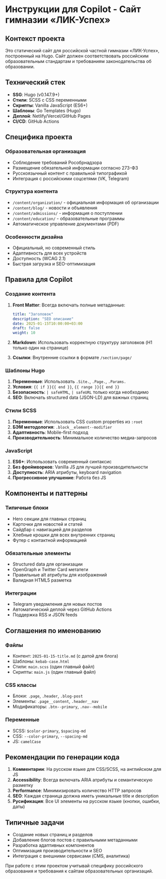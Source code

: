 <!-- Use this file to provide workspace-specific custom instructions to Copilot. For more details, visit https://code.visualstudio.com/docs/copilot/copilot-customization#_use-a-githubcopilotinstructionsmd-file -->

# Инструкции для Copilot - Сайт гимназии «ЛИК-Успех»

## Контекст проекта

Это статический сайт для российской частной гимназии «ЛИК-Успех», построенный на Hugo. Сайт должен соответствовать российским образовательным стандартам и требованиям законодательства об образовании.

## Технический стек

- **SSG**: Hugo (v0.147.9+)
- **Стили**: SCSS с CSS переменными
- **Скрипты**: Vanilla JavaScript (ES6+)
- **Шаблоны**: Go Templates (Hugo)
- **Деплой**: Netlify/Vercel/GitHub Pages
- **CI/CD**: GitHub Actions

## Специфика проекта

### Образовательная организация
- Соблюдение требований Рособрнадзора
- Размещение обязательной информации согласно 273-ФЗ
- Русскоязычный контент с правильной типографикой
- Интеграция с российскими соцсетями (VK, Telegram)

### Структура контента
- `/content/organization/` - официальная информация об организации
- `/content/blog/` - новости и объявления
- `/content/admissions/` - информация о поступлении
- `/content/education/` - образовательные программы
- Автоматическое управление документами (PDF)

### Особенности дизайна
- Официальный, но современный стиль
- Адаптивность для всех устройств
- Доступность (WCAG 2.1)
- Быстрая загрузка и SEO-оптимизация

## Правила для Copilot

### Создание контента
1. **Front Matter**: Всегда включать полные метаданные:
   ```yaml
   title: "Заголовок"
   description: "SEO описание"
   date: 2025-01-15T10:00:00+03:00
   draft: false
   weight: 10
   ```

2. **Markdown**: Использовать корректную структуру заголовков (H1 только один на странице)

3. **Ссылки**: Внутренние ссылки в формате `/section/page/`

### Шаблоны Hugo
1. **Переменные**: Использовать `.Site.`, `.Page.`, `.Params.`
2. **Условия**: `{{ if }}{{ end }}`, `{{ range }}{{ end }}`
3. **Безопасность**: `| safeHTML`, `| safeURL` только когда необходимо
4. **SEO**: Включать structured data (JSON-LD) для важных страниц

### Стили SCSS
1. **Переменные**: Использовать CSS custom properties из `:root`
2. **БЭМ методология**: `.block__element--modifier`
3. **Адаптивность**: Mobile-first подход
4. **Производительность**: Минимальное количество медиа-запросов

### JavaScript
1. **ES6+**: Использовать современный синтаксис
2. **Без фреймворков**: Vanilla JS для лучшей производительности
3. **Доступность**: ARIA атрибуты, keyboard navigation
4. **Прогрессивное улучшение**: Работа без JS

## Компоненты и паттерны

### Типичные блоки
- Hero секции для главных страниц
- Карточки для новостей и статей
- Сайдбар с навигацией для разделов
- Хлебные крошки для всех внутренних страниц
- Футер с контактной информацией

### Обязательные элементы
- Structured data для организации
- OpenGraph и Twitter Card метатеги
- Правильные alt атрибуты для изображений
- Валидная HTML5 разметка

### Интеграции
- Telegram уведомления для новых постов
- Автоматический деплой через GitHub Actions
- Поддержка RSS и JSON feeds

## Соглашения по именованию

### Файлы
- Контент: `2025-01-15-title.md` (с датой для блога)
- Шаблоны: `kebab-case.html`
- Стили: `main.scss` (один главный файл)
- Скрипты: `main.js` (один главный файл)

### CSS классы
- Блоки: `.page`, `.header`, `.blog-post`
- Элементы: `.page__content`, `.header__nav`
- Модификаторы: `.btn--primary`, `.nav--mobile`

### Переменные
- SCSS: `$color-primary`, `$spacing-md`
- CSS: `--color-primary`, `--spacing-md`
- JS: `camelCase`

## Рекомендации по генерации кода

1. **Комментарии**: На русском языке для CSS/SCSS, на английском для JS
2. **Accessibility**: Всегда включать ARIA атрибуты и семантическую разметку
3. **Performance**: Минимизировать количество HTTP запросов
4. **SEO**: Каждая страница должна иметь уникальные title и description
5. **Русификация**: Все UI элементы на русском языке (кнопки, ошибки, даты)

## Типичные задачи

- Создание новых страниц и разделов
- Добавление блогов постов с правильными метаданными
- Разработка адаптивных компонентов
- Оптимизация производительности и SEO
- Интеграция с внешними сервисами (CMS, аналитика)

При работе с этим проектом учитывай специфику российского образования и требования к сайтам образовательных организаций.
